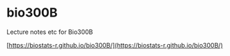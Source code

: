# bio300B
Lecture notes etc for Bio300B


[https://biostats-r.github.io/bio300B/](https://biostats-r.github.io/bio300B/)
